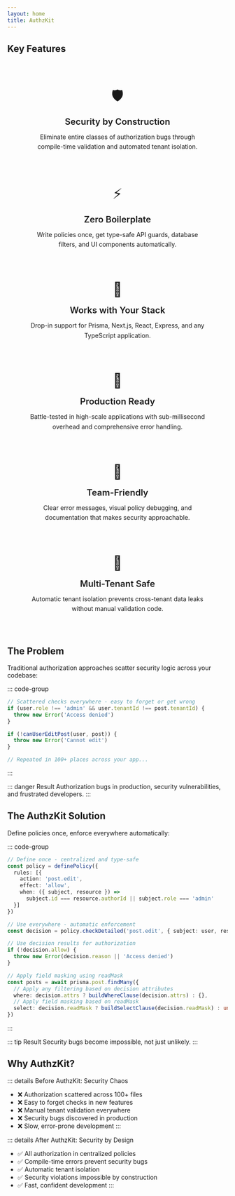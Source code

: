 ```yaml
---
layout: home
title: AuthzKit
---
```


<CustomHero
  text="The last authorization library you'll need."
  tagline="Define policies once, get database filters, UI guards, and API protection automatically — for both JavaScript and TypeScript."
  :actions="[
    { theme: 'brand', text: 'Get started', link: '/authzkit/guides/getting-started.html' },
  ]"
/>

## Key Features

<div class="features-grid">
  <div class="feature-card">
    <div class="feature-icon">🛡️</div>
    <h3>Security by Construction</h3>
    <p>Eliminate entire classes of authorization bugs through compile-time validation and automated tenant isolation.</p>
  </div>

  <div class="feature-card">
    <div class="feature-icon">⚡</div>
    <h3>Zero Boilerplate</h3>
    <p>Write policies once, get type-safe API guards, database filters, and UI components automatically.</p>
  </div>

  <div class="feature-card">
    <div class="feature-icon">🔧</div>
    <h3>Works with Your Stack</h3>
    <p>Drop-in support for Prisma, Next.js, React, Express, and any TypeScript application.</p>
  </div>

  <div class="feature-card">
    <div class="feature-icon">🚀</div>
    <h3>Production Ready</h3>
    <p>Battle-tested in high-scale applications with sub-millisecond overhead and comprehensive error handling.</p>
  </div>

  <div class="feature-card">
    <div class="feature-icon">👥</div>
    <h3>Team-Friendly</h3>
    <p>Clear error messages, visual policy debugging, and documentation that makes security approachable.</p>
  </div>

  <div class="feature-card">
    <div class="feature-icon">🔄</div>
    <h3>Multi-Tenant Safe</h3>
    <p>Automatic tenant isolation prevents cross-tenant data leaks without manual validation code.</p>
  </div>
</div>

<style scoped>
.features-grid {
  display: grid;
  grid-template-columns: repeat(auto-fit, minmax(300px, 1fr));
  gap: 24px;
  margin: 48px 0;
  padding: 0 24px;
}

.feature-card {
  background: var(--vp-c-bg-soft);
  border: 1px solid var(--vp-c-divider);
  border-radius: 12px;
  padding: 24px;
  text-align: center;
  transition: all 0.3s ease;
}

.feature-card:hover {
  border-color: var(--vp-c-brand-1);
  box-shadow: 0 4px 12px rgba(0, 0, 0, 0.1);
}

.feature-icon {
  font-size: 2rem;
  margin-bottom: 16px;
}

.feature-card h3 {
  color: var(--vp-c-text-1);
  font-size: 1.25rem;
  font-weight: 600;
  margin: 0 0 12px 0;
}

.feature-card p {
  color: var(--vp-c-text-2);
  margin: 0;
  line-height: 1.6;
}

@media (max-width: 640px) {
  .features-grid {
    grid-template-columns: 1fr;
    gap: 16px;
    padding: 0 16px;
  }

  .feature-card {
    padding: 20px;
  }
}
</style>

## The Problem

Traditional authorization approaches scatter security logic across your codebase:

::: code-group

```typescript [❌ Manual Authorization]
// Scattered checks everywhere - easy to forget or get wrong
if (user.role !== 'admin' && user.tenantId !== post.tenantId) {
  throw new Error('Access denied')
}

if (!canUserEditPost(user, post)) {
  throw new Error('Cannot edit')
}

// Repeated in 100+ places across your app...
```

:::

::: danger Result
Authorization bugs in production, security vulnerabilities, and frustrated developers.
:::

## The AuthzKit Solution

Define policies once, enforce everywhere automatically:

::: code-group

```typescript [✅ AuthzKit Policies]
// Define once - centralized and type-safe
const policy = definePolicy({
  rules: [{
    action: 'post.edit',
    effect: 'allow',
    when: ({ subject, resource }) =>
      subject.id === resource.authorId || subject.role === 'admin'
  }]
})

// Use everywhere - automatic enforcement
const decision = policy.checkDetailed('post.edit', { subject: user, resource: post })

// Use decision results for authorization
if (!decision.allow) {
  throw new Error(decision.reason || 'Access denied')
}

// Apply field masking using readMask
const posts = await prisma.post.findMany({
  // Apply any filtering based on decision attributes
  where: decision.attrs ? buildWhereClause(decision.attrs) : {},
  // Apply field masking based on readMask
  select: decision.readMask ? buildSelectClause(decision.readMask) : undefined
})
```

:::

::: tip Result
Security bugs become impossible, not just unlikely.
:::

## Why AuthzKit?

::: details Before AuthzKit: Security Chaos
- ❌ Authorization scattered across 100+ files
- ❌ Easy to forget checks in new features
- ❌ Manual tenant validation everywhere
- ❌ Security bugs discovered in production
- ❌ Slow, error-prone development
:::

::: details After AuthzKit: Security by Design
- ✅ All authorization in centralized policies
- ✅ Compile-time errors prevent security bugs
- ✅ Automatic tenant isolation
- ✅ Security violations impossible by construction
- ✅ Fast, confident development
:::

 
